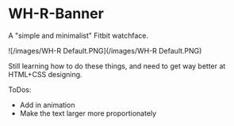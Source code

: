 # WH-R-Banner
A "simple and minimalist" Fitbit watchface.

![/images/WH-R Default.PNG](/images/WH-R Default.PNG)

Still learning how to do these things, and need to get way better at HTML+CSS designing.

ToDos:
- Add in animation
- Make the text larger more proportionately 
